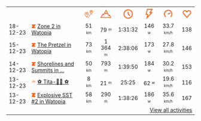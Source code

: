 <table>
    <tr>
        <th></th>
        <th></th>
        <th align="center"><img src="https://raw.githubusercontent.com/robiningelbrecht/strava-activities/master/public/distance.svg" width="30" alt="distance" title="distance"/></th>
        <th align="center"><img src="https://raw.githubusercontent.com/robiningelbrecht/strava-activities/master/public/elevation.svg" width="30" alt="elevation" title="elevation"/></th>
        <th align="center"><img src="https://raw.githubusercontent.com/robiningelbrecht/strava-activities/master/public/time.svg" width="30" alt="time" title="time"/></th>
        <th align="center"><img src="https://raw.githubusercontent.com/robiningelbrecht/strava-activities/master/public/average-watt.svg" width="30" alt="average watts" title="average watts"/></th>
        <th align="center"><img src="https://raw.githubusercontent.com/robiningelbrecht/strava-activities/master/public/average-speed.svg" width="30" alt="average speed" title="average speed"/></th>
        <th align="center"><img src="https://raw.githubusercontent.com/robiningelbrecht/strava-activities/master/public/heart-rate.svg" width="30" alt="average heart rate" title="average heart rate"/></th>
    </tr>
            <tr>
            <td>18-12-23</td>
            <td>
                <img src="https://raw.githubusercontent.com/robiningelbrecht/strava-activities/master/public/activity-virtual-ride.svg" width="12" alt="virtual ride" title="virtual ride"/>
                <a href="https://www.strava.com/activities/10399341605" title="Kcal: 768 | Gear: None ">Zone 2 in Watopia</a>
            </td>
            <td align="center">51 <sup><sub>km</sub></sup></td>
            <td align="center">79 <sup><sub>m</sub></sup></td>
            <td align="center">1:31:32</td>
            <td align="center">146 <sup><sub>w</sub></sup></td>
            <td align="center">33.7 <sup><sub>km/h</sub></sup></td>
            <td align="center">138</td>
        </tr>
            <tr>
            <td>15-12-23</td>
            <td>
                <img src="https://raw.githubusercontent.com/robiningelbrecht/strava-activities/master/public/activity-virtual-ride.svg" width="12" alt="virtual ride" title="virtual ride"/>
                <a href="https://www.strava.com/activities/10383365502" title="Kcal: 1571 | Gear: None ">The Pretzel in Watopia</a>
            </td>
            <td align="center">73 <sup><sub>km</sub></sup></td>
            <td align="center">1 364 <sup><sub>m</sub></sup></td>
            <td align="center">2:38:06</td>
            <td align="center">173 <sup><sub>w</sub></sup></td>
            <td align="center">27.8 <sup><sub>km/h</sub></sup></td>
            <td align="center">146</td>
        </tr>
            <tr>
            <td>14-12-23</td>
            <td>
                <img src="https://raw.githubusercontent.com/robiningelbrecht/strava-activities/master/public/activity-virtual-ride.svg" width="12" alt="virtual ride" title="virtual ride"/>
                <a href="https://www.strava.com/activities/10378934674" title="Kcal: 1056 | Gear: None ">Shorelines and Summits in ...</a>
            </td>
            <td align="center">50 <sup><sub>km</sub></sup></td>
            <td align="center">793 <sup><sub>m</sub></sup></td>
            <td align="center">1:39:50</td>
            <td align="center">184 <sup><sub>w</sub></sup></td>
            <td align="center">30.2 <sup><sub>km/h</sub></sup></td>
            <td align="center">153</td>
        </tr>
            <tr>
            <td>13-12-23</td>
            <td>
                <img src="https://raw.githubusercontent.com/robiningelbrecht/strava-activities/master/public/activity-ride.svg" width="12" alt="virtual ride" title="virtual ride"/>
                <a href="https://www.strava.com/activities/10376290705" title="Kcal: 211 | Gear: None ">⚽️ Tita-🧙‍♂️ ⚽️</a>
            </td>
            <td align="center">8 <sup><sub>km</sub></sup></td>
            <td align="center">21 <sup><sub>m</sub></sup></td>
            <td align="center">25:25</td>
            <td align="center">62 <sup><sub>w</sub></sup></td>
            <td align="center">19.6 <sup><sub>km/h</sub></sup></td>
            <td align="center">116</td>
        </tr>
            <tr>
            <td>13-12-23</td>
            <td>
                <img src="https://raw.githubusercontent.com/robiningelbrecht/strava-activities/master/public/activity-virtual-ride.svg" width="12" alt="virtual ride" title="virtual ride"/>
                <a href="https://www.strava.com/activities/10374722819" title="Kcal: 1048 | Gear: None ">Explosive SST #2 in Watopia</a>
            </td>
            <td align="center">58 <sup><sub>km</sub></sup></td>
            <td align="center">290 <sup><sub>m</sub></sup></td>
            <td align="center">1:38:26</td>
            <td align="center">186 <sup><sub>w</sub></sup></td>
            <td align="center">35.6 <sup><sub>km/h</sub></sup></td>
            <td align="center">167</td>
        </tr>
                <tr>
            <td colspan="8" align="right"><a href="https://github.com/robiningelbrecht/strava-activities#activities">View all activities</a></td>
        </tr>
    </table>
